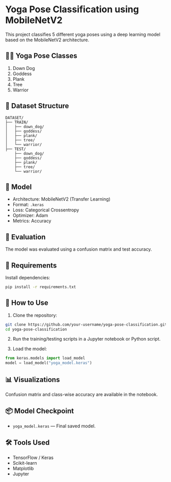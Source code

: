 
# Yoga Pose Classification using MobileNetV2

This project classifies 5 different yoga poses using a deep learning model based on the MobileNetV2 architecture.

## 🧘‍♀️ Yoga Pose Classes
1. Down Dog
2. Goddess
3. Plank
4. Tree
5. Warrior

## 📁 Dataset Structure

```
DATASET/
├── TRAIN/
│   ├── down_dog/
│   ├── goddess/
│   ├── plank/
│   ├── tree/
│   └── warrior/
├── TEST/
    ├── down_dog/
    ├── goddess/
    ├── plank/
    ├── tree/
    └── warrior/
```

## 🧠 Model

- Architecture: MobileNetV2 (Transfer Learning)
- Format: `.keras`
- Loss: Categorical Crossentropy
- Optimizer: Adam
- Metrics: Accuracy

## 🧪 Evaluation

The model was evaluated using a confusion matrix and test accuracy.

## 🔧 Requirements

Install dependencies:

```bash
pip install -r requirements.txt
```

## 🚀 How to Use

1. Clone the repository:

```bash
git clone https://github.com/your-username/yoga-pose-classification.git
cd yoga-pose-classification
```

2. Run the training/testing scripts in a Jupyter notebook or Python script.

3. Load the model:
```python
from keras.models import load_model
model = load_model("yoga_model.keras")
```

## 📊 Visualizations

Confusion matrix and class-wise accuracy are available in the notebook.

## 📦 Model Checkpoint

- `yoga_model.keras` — Final saved model.

## 🛠️ Tools Used

- TensorFlow / Keras
- Scikit-learn
- Matplotlib
- Jupyter
